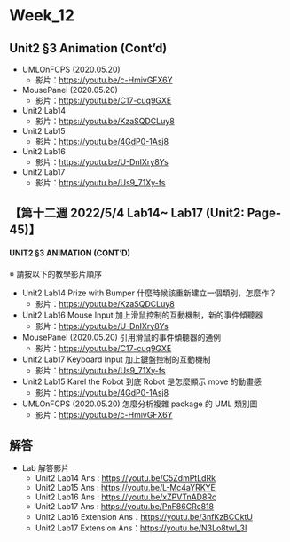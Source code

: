 # Week_12

## Unit2 §3 Animation (Cont’d)
   * UMLOnFCPS (2020.05.20) 
      * 影片：https://youtu.be/c-HmivGFX6Y
   * MousePanel (2020.05.20) 
      * 影片：https://youtu.be/C17-cuq9GXE
   * Unit2 Lab14
      * 影片：https://youtu.be/KzaSQDCLuy8
   * Unit2 Lab15   
      * 影片：https://youtu.be/4GdP0-1Asj8
   * Unit2 Lab16
      * 影片：https://youtu.be/U-DnIXry8Ys
   * Unit2 Lab17   
      * 影片：https://youtu.be/Us9_71Xy-fs
## 【第十二週 2022/5/4 Lab14~ Lab17 (Unit2: Page-45)】
#### UNIT2 §3 ANIMATION (CONT’D) 
※ 請按以下的教學影片順序
   * Unit2 Lab14 Prize with Bumper 什麼時候該重新建立一個類別，怎麼作？
      * 影片：https://youtu.be/KzaSQDCLuy8
   * Unit2 Lab16 Mouse Input 加上滑鼠控制的互動機制，新的事件傾聽器
      * 影片：https://youtu.be/U-DnIXry8Ys
   * MousePanel (2020.05.20) 引用滑鼠的事件傾聽器的通例
      * 影片：https://youtu.be/C17-cuq9GXE
   * Unit2 Lab17 Keyboard Input 加上鍵盤控制的互動機制
      * 影片：https://youtu.be/Us9_71Xy-fs
   * Unit2 Lab15 Karel the Robot 到底 Robot 是怎麼顯示 move 的動畫感
      * 影片：https://youtu.be/4GdP0-1Asj8
   * UMLOnFCPS (2020.05.20) 怎麼分析複雜 package 的 UML 類別圖
      * 影片：https://youtu.be/c-HmivGFX6Y
## 解答
  * Lab 解答影片
      * Unit2 Lab14 Ans : https://youtu.be/C5ZdmPtLdRk
      * Unit2 Lab15 Ans : https://youtu.be/L-Mc4aYRKYE
      * Unit2 Lab16 Ans : https://youtu.be/xZPVTnAD8Rc
      * Unit2 Lab17 Ans : https://youtu.be/PnF86CRc818
      * Unit2 Lab16 Extension Ans：https://youtu.be/3nfKzBCCktU
      * Unit2 Lab17 Extension Ans：https://youtu.be/N3Lo8twl_3I

